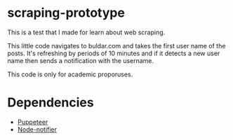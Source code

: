 # scraping-prototype
This is a test that I made for learn about web scraping.

This little code navigates to buldar.com and takes the first user name of the posts. It's refreshing by periods of 10 minutes and if it detects a new user name then sends a notification with the username.

This code is only for academic proporuses.

# Dependencies
- <a href = "https://github.com/puppeteer/puppeteer">Puppeteer</a>
- <a href = "https://github.com/puppeteer/puppeteer">Node-notifier</a>
